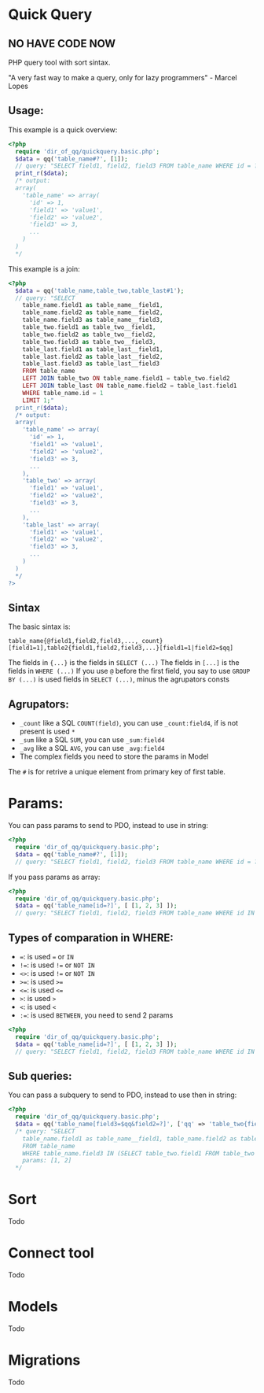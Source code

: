 Quick Query
===========

NO HAVE CODE NOW
----------------

PHP query tool with sort sintax.

"A very fast way to make a query, only for lazy programmers" - Marcel Lopes

Usage:
------
This example is a quick overview:

```php
<?php
  require 'dir_of_qq/quickquery.basic.php';
  $data = qq('table_name#?', [1]);
  // query: "SELECT field1, field2, field3 FROM table_name WHERE id = ? LIMIT 1;" params: [1]
  print_r($data);
  /* output:
  array(
    'table_name' => array(
      'id' => 1,
      'field1' => 'value1',
      'field2' => 'value2',
      'field3' => 3,
      ...
    )
  )
  */
```
This example is a join:

```php
<?php
  $data = qq('table_name,table_two,table_last#1');
  // query: "SELECT
    table_name.field1 as table_name__field1,
    table_name.field2 as table_name__field2,
    table_name.field3 as table_name__field3,
    table_two.field1 as table_two__field1,
    table_two.field2 as table_two__field2,
    table_two.field3 as table_two__field3,
    table_last.field1 as table_last__field1,
    table_last.field2 as table_last__field2,
    table_last.field3 as table_last__field3
    FROM table_name
    LEFT JOIN table_two ON table_name.field1 = table_two.field2
    LEFT JOIN table_last ON table_name.field2 = table_last.field1
    WHERE table_name.id = 1
    LIMIT 1;"
  print_r($data);
  /* output:
  array(
    'table_name' => array(
      'id' => 1,
      'field1' => 'value1',
      'field2' => 'value2',
      'field3' => 3,
      ...
    ),
    'table_two' => array(
      'field1' => 'value1',
      'field2' => 'value2',
      'field3' => 3,
      ...
    ),
    'table_last' => array(
      'field1' => 'value1',
      'field2' => 'value2',
      'field3' => 3,
      ...
    )
  )
  */
?>
```

Sintax
------
The basic sintax is:

`table_name{@field1,field2,field3,...,_count}[field1=1],table2{field1,field2,field3,...}[field1=1|field2=$qq]`

The fields in `{...}` is the fields in `SELECT (...)`
The fields in `[...]` is the fields in `WHERE (...)`
If you use `@` before the first field, you say to use `GROUP BY (...)` is used fields in `SELECT (...)`, minus the agrupators consts

## Agrupators:

 * `_count` like a SQL `COUNT(field)`, you can use `_count:field4`, if is not present is used `*`
 * `_sum` like a SQL `SUM`, you can use `_sum:field4`
 * `_avg` like a SQL `AVG`, you can use `_avg:field4`
 * The complex fields you need to store the params in Model

The `#` is for retrive a unique element from primary key of first table.

# Params:

You can pass params to send to PDO, instead to use in string:

```php
<?php
  require 'dir_of_qq/quickquery.basic.php';
  $data = qq('table_name#?', [1]);
  // query: "SELECT field1, field2, field3 FROM table_name WHERE id = ? LIMIT 1;", params: [1]
```
If you pass params as array:

```php
<?php
  require 'dir_of_qq/quickquery.basic.php';
  $data = qq('table_name[id=?]', [ [1, 2, 3] ]);
  // query: "SELECT field1, field2, field3 FROM table_name WHERE id IN (?, ?, ?);", params: [1, 2, 3]
```

## Types of comparation in WHERE:
  
  * `=`: is used `=` or `IN`
  * `!=`: is used `!=` or `NOT IN`
  * `<>`: is used `!=` or `NOT IN`
  * `>=`: is used `>=`
  * `<=`: is used `<=`
  * `>`: is used `>`
  * `<`: is used `<`
  * `:=`: is used `BETWEEN`, you need to send 2 params


```php
<?php
  require 'dir_of_qq/quickquery.basic.php';
  $data = qq('table_name[id=?]', [ [1, 2, 3] ]);
  // query: "SELECT field1, field2, field3 FROM table_name WHERE id IN (?) LIMIT 1;", params: [ [1, 2, 3] ]
```
  

## Sub queries:
You can pass a subquery to send to PDO, instead to use then in string:

```php
<?php
  require 'dir_of_qq/quickquery.basic.php';
  $data = qq('table_name[field3=$qq&field2=?]', ['qq' => 'table_two{field1}[field2=?]', 'qq_params' => [1], 2]);
  /* query: "SELECT
    table_name.field1 as table_name__field1, table_name.field2 as table_name__field2, table_name.field3 as table_name__field3
    FROM table_name
    WHERE table_name.field3 IN (SELECT table_two.field1 FROM table_two WHERE table_two.field2 = ?) AND table_name.field2 = ?",
    params: [1, 2]
  */
```

# Sort

Todo

# Connect tool

Todo

# Models

Todo

# Migrations

Todo
